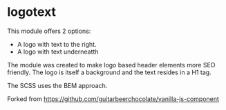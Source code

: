 # logotext

This module offers 2 options:
* A logo with text to the right.
* A logo with text underneatth

The module was created to make logo based header elements more SEO friendly. The logo is itself a background and the text resides in a H1 tag.

The SCSS uses the BEM approach.

Forked from https://github.com/guitarbeerchocolate/vanilla-js-component
